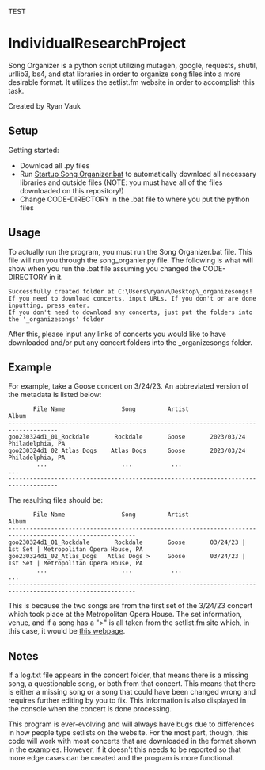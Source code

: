 TEST

# IndividualResearchProject
Song Organizer is a python script utilizing mutagen, google, requests, shutil, urllib3, bs4, and stat libraries in order to organize song files into a more desirable format. It utilizes the setlist.fm website in order to accomplish this task.

Created by Ryan Vauk
## Setup
Getting started:
- Download all .py files
- Run [Startup Song Organizer.bat]([https://github.com/RyanVauk/IndividualResearchProject/blob/main/startup_song_organizer.py](https://github.com/RyanVauk/Live-Song-Organizer/blob/main/Startup%20Song%20Organizer.bat)) to automatically download all necessary libraries and outside files (NOTE: you must have all of the files downloaded on this repository!)
- Change CODE-DIRECTORY in the .bat file to where you put the python files
## Usage
To actually run the program, you must run the Song Organizer.bat file. This file will run you through the song_organier.py file. The following is what will show when you run the .bat file assuming you changed the CODE-DIRECTORY in it.
```
Successfully created folder at C:\Users\ryanv\Desktop\_organizesongs!
If you need to download concerts, input URLs. If you don't or are done inputting, press enter.
If you don't need to download any concerts, just put the folders into the '_organizesongs' folder
```
After this, please input any links of concerts you would like to have downloaded and/or put any concert folders into the _organizesongs folder.
## Example
For example, take a Goose concert on 3/24/23. An abbreviated version of the metadata is listed below:
```
       File Name                Song         Artist                 Album
------------------------------------------------------------------------------------
goo230324d1_01_Rockdale       Rockdale       Goose       2023/03/24 Philadelphia, PA
goo230324d1_02_Atlas_Dogs    Atlas Dogs      Goose       2023/03/24 Philadelphia, PA
        ...                     ...           ...                    ...
------------------------------------------------------------------------------------
```
The resulting files should be:
```
       File Name                Song         Artist                          Album
----------------------------------------------------------------------------------------------------------
goo230324d1_01_Rockdale       Rockdale       Goose       03/24/23 | 1st Set | Metropolitan Opera House, PA
goo230324d1_02_Atlas_Dogs   Atlas Dogs >     Goose       03/24/23 | 1st Set | Metropolitan Opera House, PA
        ...                     ...           ...                             ... 
----------------------------------------------------------------------------------------------------------
```
This is because the two songs are from the first set of the 3/24/23 concert which took place at the Metropolitan Opera House. The set information, venue, and if a song has a ">" is all taken from the setlist.fm site which, in this case, it would be [this webpage](https://www.setlist.fm/setlist/goose/2023/metropolitan-opera-house-philadelphia-pa-4bbbcbae.html).
## Notes
If a log.txt file appears in the concert folder, that means there is a missing song, a questionable song, or both from that concert. This means that there is either a missing song or a song that could have been changed wrong and requires further editing by you to fix. This information is also displayed in the console when the concert is done processing.

This program is ever-evolving and will always have bugs due to differences in how people type setlists on the website. For the most part, though, this code will work with most concerts that are downloaded in the format shown in the examples. However, if it doesn't this needs to be reported so that more edge cases can be created and the program is more functional.
